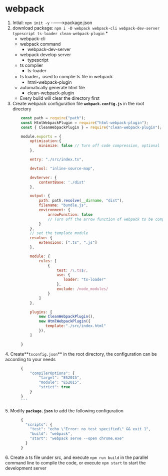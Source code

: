 # webpack

1. Intial: `npm init -y`  ---->package.json
2. download package: `npm i -D webpack webpack-cli webpack-dev-server typescript ts-loader clean-webpack-plugin`&#x20;
   *
     * webpack-cli
   * webpack command
     * webpack-dev-server
   * webpack develop server
     * typescript
   * ts complier
     * ts-loader
   * ts loader，used to complie ts file in webpack
     * html-webpack-plugin
   * automatically generate html file
     * clean-webpack-plugin
   * Every build will clear the directory first
3. Create webpack configuration file **`webpack.config.js`** in the root directory

```javascript
       const path = require("path");
       const HtmlWebpackPlugin = require("html-webpack-plugin");
       const { CleanWebpackPlugin } = require("clean-webpack-plugin");

       module.exports = {
           optimization:{
               minimize: false // Turn off code compression, optional
           },

           entry: "./src/index.ts",

           devtool: "inline-source-map",

           devServer: {
               contentBase: './dist'
           },

           output: {
               path: path.resolve(__dirname, "dist"),
               filename: "bundle.js",
               environment: {
                   arrowFunction: false 
                   // Turn off the arrow function of webpack to be compatible IE, optional
               }
           },
           // set the template module
           resolve: {
               extensions: [".ts", ".js"]
           },

           module: {
               rules: [
                   {
                       test: /\.ts$/,
                       use: {
                          loader: "ts-loader"     
                       },
                       exclude: /node_modules/
                   }
               ]
           },

           plugins: [
               new CleanWebpackPlugin(),
               new HtmlWebpackPlugin({
                  template:"./src/index.html"
               }),
           ]

       }
```

4\. Create**`tsconfig.json`** in the root directory, the configuration can be according to your needs

````javascript
       {
           "compilerOptions": {
               "target": "ES2015",
               "module": "ES2015",
               "strict": true
           }
       }
       ```
````

5\. Modify **`package.json`** to add the following configuration

```javascript
       {
         "scripts": {
           "test": "echo \"Error: no test specified\" && exit 1",
           "build": "webpack",
           "start": "webpack serve --open chrome.exe"
         }
       }
```

6\. Create a ts file under src, and execute `npm run build` in the parallel command line to compile the code, or execute `npm start` to start the development server

